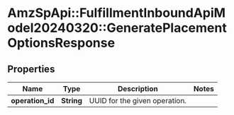 # AmzSpApi::FulfillmentInboundApiModel20240320::GeneratePlacementOptionsResponse

## Properties
Name | Type | Description | Notes
------------ | ------------- | ------------- | -------------
**operation_id** | **String** | UUID for the given operation. | 

